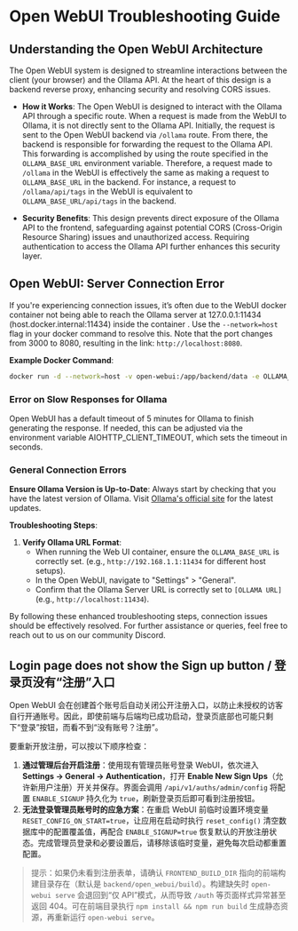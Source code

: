 # Open WebUI Troubleshooting Guide

## Understanding the Open WebUI Architecture

The Open WebUI system is designed to streamline interactions between the client (your browser) and the Ollama API. At the heart of this design is a backend reverse proxy, enhancing security and resolving CORS issues.

- **How it Works**: The Open WebUI is designed to interact with the Ollama API through a specific route. When a request is made from the WebUI to Ollama, it is not directly sent to the Ollama API. Initially, the request is sent to the Open WebUI backend via `/ollama` route. From there, the backend is responsible for forwarding the request to the Ollama API. This forwarding is accomplished by using the route specified in the `OLLAMA_BASE_URL` environment variable. Therefore, a request made to `/ollama` in the WebUI is effectively the same as making a request to `OLLAMA_BASE_URL` in the backend. For instance, a request to `/ollama/api/tags` in the WebUI is equivalent to `OLLAMA_BASE_URL/api/tags` in the backend.

- **Security Benefits**: This design prevents direct exposure of the Ollama API to the frontend, safeguarding against potential CORS (Cross-Origin Resource Sharing) issues and unauthorized access. Requiring authentication to access the Ollama API further enhances this security layer.

## Open WebUI: Server Connection Error

If you're experiencing connection issues, it’s often due to the WebUI docker container not being able to reach the Ollama server at 127.0.0.1:11434 (host.docker.internal:11434) inside the container . Use the `--network=host` flag in your docker command to resolve this. Note that the port changes from 3000 to 8080, resulting in the link: `http://localhost:8080`.

**Example Docker Command**:

```bash
docker run -d --network=host -v open-webui:/app/backend/data -e OLLAMA_BASE_URL=http://127.0.0.1:11434 --name open-webui --restart always ghcr.io/open-webui/open-webui:main
```

### Error on Slow Responses for Ollama

Open WebUI has a default timeout of 5 minutes for Ollama to finish generating the response. If needed, this can be adjusted via the environment variable AIOHTTP_CLIENT_TIMEOUT, which sets the timeout in seconds.

### General Connection Errors

**Ensure Ollama Version is Up-to-Date**: Always start by checking that you have the latest version of Ollama. Visit [Ollama's official site](https://ollama.com/) for the latest updates.

**Troubleshooting Steps**:

1. **Verify Ollama URL Format**:
   - When running the Web UI container, ensure the `OLLAMA_BASE_URL` is correctly set. (e.g., `http://192.168.1.1:11434` for different host setups).
   - In the Open WebUI, navigate to "Settings" > "General".
   - Confirm that the Ollama Server URL is correctly set to `[OLLAMA URL]` (e.g., `http://localhost:11434`).

By following these enhanced troubleshooting steps, connection issues should be effectively resolved. For further assistance or queries, feel free to reach out to us on our community Discord.

## Login page does not show the **Sign up** button / 登录页没有“注册”入口

Open WebUI 会在创建首个账号后自动关闭公开注册入口，以防止未授权的访客自行开通账号。因此，即使前端与后端均已成功启动，登录页底部也可能只剩下“登录”按钮，而看不到“没有账号？注册”。

要重新开放注册，可以按以下顺序检查：

1. **通过管理后台开启注册**：使用现有管理员账号登录 WebUI，依次进入 **Settings → General → Authentication**，打开 **Enable New Sign Ups**（允许新用户注册）开关并保存。界面会调用 `/api/v1/auths/admin/config` 将配置 `ENABLE_SIGNUP` 持久化为 `true`，刷新登录页后即可看到注册按钮。
2. **无法登录管理员账号时的应急方案**：在重启 WebUI 前临时设置环境变量 `RESET_CONFIG_ON_START=true`，让应用在启动时执行 `reset_config()` 清空数据库中的配置覆盖值，再配合 `ENABLE_SIGNUP=true` 恢复默认的开放注册状态。完成管理员登录和必要设置后，请移除该临时变量，避免每次启动都重置配置。

> 提示：如果仍未看到注册表单，请确认 `FRONTEND_BUILD_DIR` 指向的前端构建目录存在（默认是 `backend/open_webui/build`）。构建缺失时 `open-webui serve` 会退回到“仅 API”模式，从而导致 `/auth` 等页面样式异常甚至返回 404。可在前端目录执行 `npm install && npm run build` 生成静态资源，再重新运行 `open-webui serve`。
